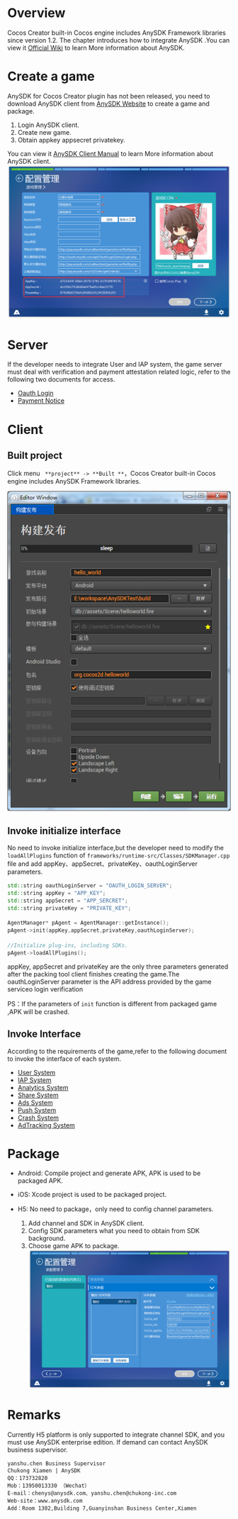 # Overview
Cocos Creator built-in Cocos engine includes AnySDK Framework libraries since version 1.2. The chapter introduces how to integrate AnySDK .You can view it [Official Wiki](http://docs.anysdk.com/) to learn More information about AnySDK. 

# Create a game

AnySDK for Cocos Creator plugin has not been released, you need to download AnySDK client from [AnySDK Website]( http://www.anysdk.com/downloads) to create a game and package. 
1. Login AnySDK client.
2. Create new game.
3. Obtain appkey appsecret privatekey.

You can view it [AnySDK Client Manual](http://docs.anysdk.com/PackageTool) to learn More information about AnySDK client.
![Create a game](integrate-anysdk/create-game.png)

# Server
If the developer needs to integrate User and IAP system, the game server must deal with verification and payment attestation related logic, refer to the following two documents for access.
* [Oauth Login](http://docs.anysdk.com/OauthLogin)  
* [Payment Notice](http://docs.anysdk.com/PaymentNotice)


# Client
## Built project
Click menu ` **project** -> **Built **`，Cocos Creator built-in Cocos engine includes AnySDK Framework libraries.

![Built](integrate-anysdk/build-publish.png)

## Invoke initialize interface

No need to invoke initialize interface,but the developer need to modify the `loadAllPlugins` function of `frameworks/runtime-src/Classes/SDKManager.cpp` file and add appKey、appSecret、privateKey、oauthLoginServer parameters.
```frameworks/runtime-src/Classes/SDKManager.cpp
std::string oauthLoginServer = "OAUTH_LOGIN_SERVER";
std::string appKey = "APP_KEY";
std::string appSecret = "APP_SERCRET";
std::string privateKey = "PRIVATE_KEY";
    
AgentManager* pAgent = AgentManager::getInstance();
pAgent->init(appKey,appSecret,privateKey,oauthLoginServer);
    
//Initialize plug-ins, including SDKs.
pAgent->loadAllPlugins();
```
appKey, appSecret and privateKey are the only three parameters generated after the packing tool client finishes creating the game.The oauthLoginServer parameter is the API address provided by the game serviceo login verification

PS：If the parameters of `init` function is different from packaged game ,APK will be crashed.

## Invoke Interface
According to the requirements of the game,refer to the following document to invoke the interface of each system.  
* [User System](http://docs.anysdk.com/UsersystemJS)  
* [IAP System](http://docs.anysdk.com/IapsystemJS)  
* [Analytics System][1]
* [Share System][2]
* [Ads System][3]
* [Push System][4] 
* [Crash System][5]
* [AdTracking System](http://docs.anysdk.com/AdTrackingSystemJS)

[1]: http://docs.anysdk.com/AnalyticsSystem(JS)
[2]: http://docs.anysdk.com/ShareSystem(JS)
[3]: http://docs.anysdk.com/AdsSystem(JS)
[4]: http://docs.anysdk.com/PushSystem(JS)
[5]: http://docs.anysdk.com/CrashSystem(JS)

# Package
* Android: Compile project and generate APK, APK is used to be packaged APK.
* iOS: Xcode project is used to be packaged project.
* H5: No need to package，only need to config channel parameters.

	1. Add channel and SDK in AnySDK client.
	2. Config SDK parameters what you need to obtain from SDK background.
	3. Choose game APK to package.
![Configuration parameters](integrate-anysdk/sdk-params.png)

# Remarks
Currently H5 platform is only supported to integrate channel SDK, and you must use AnySDK enterprise edition.
If demand can contact AnySDK business supervisor.
```
yanshu.chen Business Supervisor
Chukong Xiamen | AnySDK 
QQ：173732820
Mob：13950013330 （Wechat）
E-mail：chenys@anysdk.com、yanshu.chen@chukong-inc.com
Web-site：www.anysdk.com
Add：Room 1302,Building 7,Guanyinshan Business Center,Xiamen
```